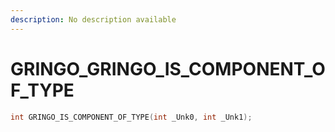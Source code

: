 ```yaml
---
description: No description available 
---
```


# GRINGO\_GRINGO_IS_COMPONENT_OF_TYPE

```cpp
int GRINGO_IS_COMPONENT_OF_TYPE(int _Unk0, int _Unk1);
```